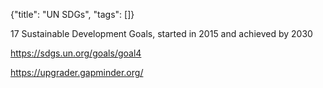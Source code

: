 {"title": "UN SDGs", "tags": []}

17 Sustainable Development Goals, started in 2015 and achieved by 2030

https://sdgs.un.org/goals/goal4

https://upgrader.gapminder.org/

